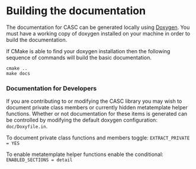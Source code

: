 # Building the documentation

The documentation for CASC can be generated locally using 
[Doxygen](http://www.stack.nl/~dimitri/doxygen/). You must have a working copy
of doxygen installed on your machine in order to build the documentation.

If CMake is able to find your doxygen installation then the following sequence
of commands will build the basic documentation.
```
cmake ..
make docs
```

### Documentation for Developers

If you are contributing to or modifying the CASC library you may wish to
document private class members or currently hidden metatemplate helper functions.
Whether or not documentation for these items is generated can be controlled by
modifying the default doxygen configuration: `doc/Doxyfile.in`. 

To document private class functions and members toggle:
`EXTRACT_PRIVATE = YES`

To enable metatemplate helper functions enable the conditional:
`ENABLED_SECTIONS = detail`
